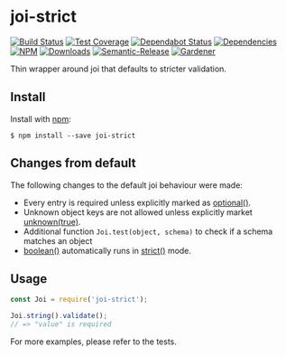 # joi-strict

[![Build Status](https://circleci.com/gh/blackflux/joi-strict.png?style=shield)](https://circleci.com/gh/blackflux/joi-strict)
[![Test Coverage](https://img.shields.io/coveralls/blackflux/joi-strict/master.svg)](https://coveralls.io/github/blackflux/joi-strict?branch=master)
[![Dependabot Status](https://api.dependabot.com/badges/status?host=github&repo=blackflux/joi-strict)](https://dependabot.com)
[![Dependencies](https://david-dm.org/blackflux/joi-strict/status.svg)](https://david-dm.org/blackflux/joi-strict)
[![NPM](https://img.shields.io/npm/v/joi-strict.svg)](https://www.npmjs.com/package/joi-strict)
[![Downloads](https://img.shields.io/npm/dt/joi-strict.svg)](https://www.npmjs.com/package/joi-strict)
[![Semantic-Release](https://github.com/blackflux/js-gardener/blob/master/assets/icons/semver.svg)](https://github.com/semantic-release/semantic-release)
[![Gardener](https://github.com/blackflux/js-gardener/blob/master/assets/badge.svg)](https://github.com/blackflux/js-gardener)

Thin wrapper around joi that defaults to stricter validation.

## Install

Install with [npm](https://www.npmjs.com/):

    $ npm install --save joi-strict

## Changes from default

The following changes to the default joi behaviour were made:

- Every entry is required unless explicitly marked as [optional()](https://hapi.dev/family/joi/api/#anyoptional).
- Unknown object keys are not allowed unless explicitly market [unknown(true)](https://hapi.dev/family/joi/api/#objectunknownallow).
- Additional function `Joi.test(object, schema)` to check if a schema matches an object
- [boolean()](https://hapi.dev/family/joi/api/#boolean) automatically runs in [strict()](https://hapi.dev/family/joi/api/#anystrictisstrict) mode.

## Usage

<!-- eslint-disable-next-line import/no-unresolved, import/no-extraneous-dependencies -->
```js
const Joi = require('joi-strict');

Joi.string().validate();
// => "value" is required
```

For more examples, please refer to the tests.
